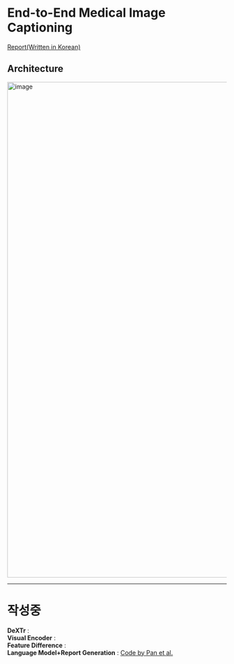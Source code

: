 # End-to-End Medical Image Captioning

[Report(Written in Korean)](https://www.notion.so/sjinu/End-to-End-Medical-Image-Captioning-63f3fa7dc9be45dea3b8aa664890f123)
## Architecture

<img width="1138" alt="image" src="https://user-images.githubusercontent.com/71121461/160956787-d2bd9d8c-1ebf-41ea-bbe8-3488422d7b9d.png">






----

# 작성중

**DeXTr** :  
**Visual Encoder** :  
**Feature Difference** :   
**Language Model+Report Generation** :   [Code by Pan et al.](https://github.com/JDAI-CV/image-captioning)

